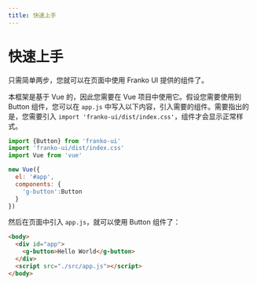 ```yaml
---
title: 快速上手
---
```


# 快速上手
只需简单两步，您就可以在页面中使用 Franko UI 提供的组件了。

本框架是基于 Vue 的，因此您需要在 Vue 项目中使用它。假设您需要使用到 Button 组件，您可以在 `app.js` 中写入以下内容，引入需要的组件。需要指出的是，您需要引入 `import 'franko-ui/dist/index.css'`，组件才会显示正常样式。
```javascript
import {Button} from 'franko-ui'
import 'franko-ui/dist/index.css'
import Vue from 'vue'

new Vue({
  el: '#app',
  components: {
    'g-button':Button
  }
})
```
然后在页面中引入 `app.js`，就可以使用 Button 组件了：
``` html
<body>
  <div id="app">
    <g-button>Hello World</g-button>
  </div>
  <script src="./src/app.js"></script>
</body>
```